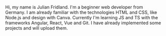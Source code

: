 Hi, my name is Julian Fridland.
I'm a beginner web developer from Germany. I am already familiar with the technologies HTML and CSS, like Node.js and design with Canva. Currently I'm learning JS and TS with the frameworks Angular, React, Vue and Git. I have already implemented some projects and will upload them.
